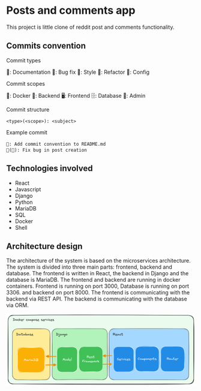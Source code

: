 # Posts and comments app
This project is little clone of reddit post and comments functionality.

## Commits convention

Commit types

📃: Documentation
🐛: Bug fix
🎨: Style
🔁: Refactor
🔧: Config

Commit scopes

🐋: Docker
🔌: Backend
🖥️: Frontend
🗄️: Database
🧰: Admin

Commit structure

```
<type>(<scope>): <subject>
```

Example commit

```
📃: Add commit convention to README.md
🐛(🔌): Fix bug in post creation
```

## Technologies involved

- React
- Javascript
- Django
- Python
- MariaDB
- SQL
- Docker
- Shell

## Architecture design

The architecture of the system is based on the microservices architecture. The system is divided into three main parts: frontend, backend and database. The frontend is written in React, the backend in Django and the database is MariaDB. The frontend and backend are running in docker containers. Frontend is running on port 3000, Database is running on port 3306. and backend on port 8000. The frontend is communicating with the backend via REST API. The backend is communicating with the database via ORM.

![Diagram showing an architecture of the system with the docker containers, database, backend (Django), frontend (React) and a comunication across them.](documentation/diagrams/Architecture.png)
